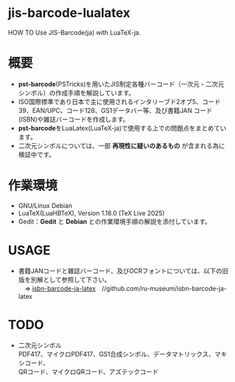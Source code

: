 # jis-barcode-lualatex
HOW TO Use JIS-Barcode(ja) with LuaTeX-ja.

# 概要
- **pst-barcode**(PSTricks)を用いたJIS制定各種バーコード（一次元・二次元シンボル）の作成手順を解説しています。  
- ISO国際標準であり日本で主に使用されるインタリーブド2オブ5、コード39、EAN/UPC、コード128、GS1データバー等、及び書籍JAN コード(ISBN)や雑誌バーコードを作成します。
- **pst-barcode**をLuaLatex(LuaTeX-ja)で使用する上での問題点をまとめています。  
- 二次元シンボルについては、一部 **再現性に疑いのあるもの** が含まれる為に検証中です。

# 作業環境
- GNU/Linux Debian
- LuaTeX(LuaHBTeX), Version 1.18.0 (TeX Live 2025)
- Gedit：**Gedit** と **Debian** との作業環境手順の解説を添付しています。
  
# USAGE
- 書籍JANコードと雑誌バーコード、及びOCRフォントについては、以下の旧版を別解として参照して下さい。  
　⇒ [isbn-barcode-ja-latex](https://github.com/ru-museum/isbn-barcode-ja-latex)　//github.com/ru-museum/isbn-barcode-ja-latex

# TODO
- 二次元シンボル  
PDF417、マイクロPDF417、GS1合成シンボル、データマトリックス、マキシコード、  
QRコード、マイクロQRコード、アズテックコード




